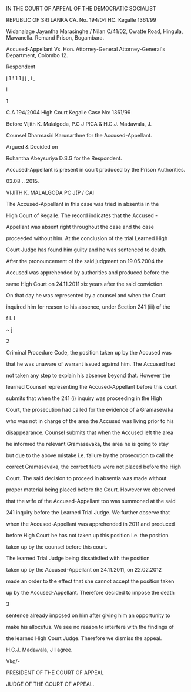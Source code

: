 IN THE COURT OF APPEAL OF THE DEMOCRATIC SOCIALIST

REPUBLIC OF SRI LANKA CA. No. 194/04 HC. Kegalle 1361/99

Widanalage Jayantha Marasinghe / Nilan C/41/02, Owatte Road, Hingula, Mawanella. Remand Prison, Bogambara.

Accused-Appellant Vs. Hon. Attorney-General Attorney-General's Department, Colombo 12.

Respondent

j 1 ! 1 1 j j , i ,

l

1

C.A 194/2004 High Court Kegalle Case No: 1361/99

Before Vijith K. Malalgoda, P.C J PICA & H.C.J. Madawala, J.

Counsel Dharmasiri Karunarthne for the Accused-Appellant.

Argued & Decided on

Rohantha Abeysuriya D.S.G for the Respondent.

Accused-Appellant is present in court produced by the Prison Authorities.

03.08 .. 2015.

VIJITH K. MALALGODA PC J(P / CAl

The Accused-Appellant in this case was tried in absentia in the

High Court of Kegalle. The record indicates that the Accused -

Appellant was absent right throughout the case and the case

proceeded without him. At the conclusion of the trial Learned High

Court Judge has found him guilty and he was sentenced to death.

After the pronouncement of the said judgment on 19.05.2004 the

Accused was apprehended by authorities and produced before the

same High Court on 24.11.2011 six years after the said conviction.

On that day he was represented by a counsel and when the Court

inquired him for reason to his absence, under Section 241 (iii) of the

f I. I

~ j

2

Criminal Procedure Code, the position taken up by the Accused was

that he was unaware of warrant issued against him. The Accused had

not taken any step to explain his absence beyond that. However the

learned Counsel representing the Accused-Appellant before this court

submits that when the 241 (i) inquiry was proceeding in the High

Court, the prosecution had called for the evidence of a Gramasevaka

who was not in charge of the area the Accused was living prior to his

disappearance. Counsel submits that when the Accused left the area

he informed the relevant Gramasevaka, the area he is going to stay

but due to the above mistake i.e. failure by the prosecution to call the

correct Gramasevaka, the correct facts were not placed before the High

Court. The said decision to proceed in absentia was made without

proper material being placed before the Court. However we observed

that the wife of the Accused-Appellant too was summoned at the said

241 inquiry before the Learned Trial Judge. We further observe that

when the Accused-Appellant was apprehended in 2011 and produced

before High Court he has not taken up this position i.e. the position

taken up by the counsel before this court.

The learned Trial Judge being dissatisfied with the position

taken up by the Accused-Appellant on 24.11.2011, on 22.02.2012

made an order to the effect that she cannot accept the position taken

up by the Accused-Appellant. Therefore decided to impose the death

3

sentence already imposed on him after giving him an opportunity to

make his allocutus. We see no reason to interfere with the findings of

the learned High Court Judge. Therefore we dismiss the appeal.

H.C.J. Madawala, J I agree.

Vkg/-

PRESIDENT OF THE COURT OF APPEAL

JUDGE OF THE COURT OF APPEAL.